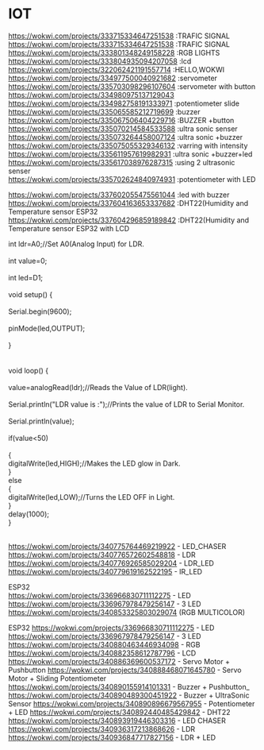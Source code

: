 # IOT

https://wokwi.com/projects/333715334647251538 :TRAFIC SIGNAL<br>
https://wokwi.com/projects/333715334647251538 :TRAFIC SIGNAL<br>
https://wokwi.com/projects/333801348249158228 :RGB LIGHTS<br>
https://wokwi.com/projects/333804935094207058 :lcd<br>
https://wokwi.com/projects/322062421191557714 :HELLO,WOKWI<br>
https://wokwi.com/projects/334977500040921682 :servometer<br>
https://wokwi.com/projects/335703098296107604 :servometer with button<br>
https://wokwi.com/projects/334980975137129043<br>
https://wokwi.com/projects/334982758191333971 :potentiometer slide<br>
https://wokwi.com/projects/335065585212719699 :buzzer<br>
https://wokwi.com/projects/335067506404229716 :BUZZER +button<br>
https://wokwi.com/projects/335070214584533588 :ultra sonic senser<br>
https://wokwi.com/projects/335073264458007124 :ultra sonic +buzzer<br>
https://wokwi.com/projects/335075055329346132 :varring with intensity<br>
https://wokwi.com/projects/335611957619982931 :ultra sonic +buzzer+led<br>
https://wokwi.com/projects/335617038976287315 :using 2 ultrasonic senser<br>
https://wokwi.com/projects/335702624840974931 :potentiometer with LED<br>



https://wokwi.com/projects/337602055475561044 :led with buzzer<br>
https://wokwi.com/projects/337604163653337682 :DHT22(Humidity and Temperature sensor ESP32<br>
https://wokwi.com/projects/337604296859189842 :DHT22(Humidity and Temperature sensor ESP32 with LCD<br>


int ldr=A0;//Set A0(Analog Input) for LDR.<br><br>
 int value=0;<br><br>
 int led=D1;<br><br>
 void setup() {<br><br>
 Serial.begin(9600);<br><br>
 pinMode(led,OUTPUT);<br><br>
 }<br><br>
</br>
     void loop() {<br><br>
     value=analogRead(ldr);//Reads the Value of LDR(light).<br><br>
     Serial.println("LDR value is :");//Prints the value of LDR to Serial Monitor.<br><br>
     Serial.println(value);<br><br>
     if(value<50)<br><br>
       {<br>
         digitalWrite(led,HIGH);//Makes the LED glow in Dark.<br>
       }<br>
       else<br>
       {<br>
         digitalWrite(led,LOW);//Turns the LED OFF in Light.<br>
       }<br>
       delay(1000);<br>
     }<br>
    <br>


https://wokwi.com/projects/340775764469219922 - LED_CHASER<br>
https://wokwi.com/projects/340776572602548818 - LDR<br>
https://wokwi.com/projects/340776926585029204 - LDR_LED<br>
https://wokwi.com/projects/340779619162522195 - IR_LED<br>

ESP32<br>
https://wokwi.com/projects/336966830711112275 - LED<br>
https://wokwi.com/projects/336967978479256147 - 3 LED<br>
https://wokwi.com/projects/340853325803029074 (RGB MULTICOLOR)




ESP32
https://wokwi.com/projects/336966830711112275 - LED
https://wokwi.com/projects/336967978479256147 - 3 LED
https://wokwi.com/projects/340880463446934098 - RGB
https://wokwi.com/projects/340882358612787796 - LCD
https://wokwi.com/projects/340886369600537172 - Servo Motor + Pushbutton
https://wokwi.com/projects/340888468071645780 - Servo Motor + Sliding Potentiometer
https://wokwi.com/projects/340890155914101331 - Buzzer + Pushbutton_
https://wokwi.com/projects/340890489300451922 - Buzzer + UltraSonic Sensor
https://wokwi.com/projects/340890896679567955 - Potentiometer + LED
https://wokwi.com/projects/340892440485429842 - DHT22
https://wokwi.com/projects/340893919446303316 - LED CHASER
https://wokwi.com/projects/340936317213868626 - LDR
https://wokwi.com/projects/340936847717827156 - LDR + LED

